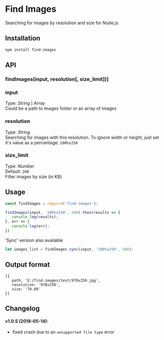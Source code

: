 # Find Images   
Searching for images by resolution and size for Node.js



## Installation
```bash
npm install find-images
```


## API

### findImages(input, resolution[, size_limit])]

### input
Type: _String_ | _Array_  
Could be a path to images folder or an array of images  


### resolution
Type: _String_  
Searching for images with this resolution. To ignore width or height, just set it's value as a percentage: `100%x250`


### size_limit
Type: _Number_  
Default: `200`  
Filter images by size (in KB)  



## Usage
```javascript
const findImages = require('find-images');

findImages(input, '100%x250', 500).then(results => {
   console.log(results);
}, err => {
   console.log(err);
})
```

'Sync' version also available
```javascript
let images_list = findImages.sync(input, '100%x250', 500);
```


## Output format
```
[{
   path: 'E:/find-images/test/970x250.jpg',
   resolution: '970x250',
   size: '70.08' 
}]
```




## Changelog 
#### v1.0.5 (2018-05-14):
- fixed crash due to an `unsupported file type` error
